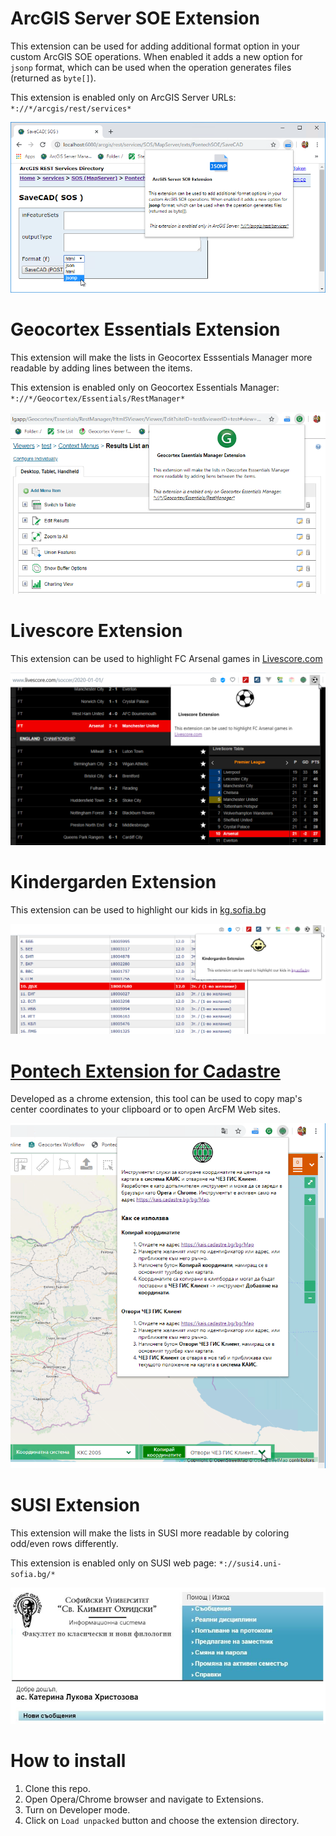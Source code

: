 # ArcGIS Server SOE Extension

This extension can be used for adding additional format option in your custom ArcGIS SOE operations. When enabled it adds a new option for
`jsonp` format, which can be used when the operation generates files (returned as `byte[]`).

This extension is enabled only on ArcGIS Server URLs: `*://*/arcgis/rest/services*`

![alt text](./arcgis-soe-extension/user-img.png)

# Geocortex Essentials Extension

This extension will make the lists in Geocortex Esssentials Manager more readable by adding lines between the items.

This extension is enabled only on Geocortex Essentials Manager: `*://*/Geocortex/Essentials/RestManager*`

![alt text](./geocortex-extension/user-img.png)

# Livescore Extension

This extension can be used to highlight FC Arsenal games in [Livescore.com](https://www.livescore.com)

![alt text](./livescore-extension/user-img.png)

# Kindergarden Extension

This extension can be used to highlight our kids in [kg.sofia.bg](https://kg.sofia.bg/)

![alt text](./kg-sofia/user-img.png)

# [Pontech Extension for Cadastre](./pontech-extension-cadastre/README.md)

Developed as a chrome extension, this tool can be used to copy map's center coordinates to your clipboard or to open ArcFM Web sites.

![alt text](./pontech-extension-cadastre/img/05.png)

# SUSI Extension

This extension will make the lists in SUSI more readable by coloring odd/even rows differently.

This extension is enabled only on SUSI web page: `*://susi4.uni-sofia.bg/*`

![alt text](./susi-extension/user-img.png)

# How to install

1. Clone this repo.
2. Open Opera/Chrome browser and navigate to Extensions.
3. Turn on Developer mode.
4. Click on `Load unpacked` button and choose the extension directory.
